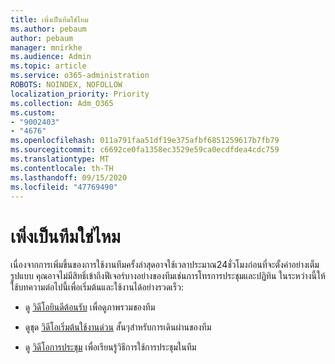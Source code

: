 ```yaml
---
title: เพิ่งเป็นทีมใช่ไหม
ms.author: pebaum
author: pebaum
manager: mnirkhe
ms.audience: Admin
ms.topic: article
ms.service: o365-administration
ROBOTS: NOINDEX, NOFOLLOW
localization_priority: Priority
ms.collection: Adm_O365
ms.custom:
- "9002403"
- "4676"
ms.openlocfilehash: 011a791faa51df19e375afbf6851259617b7fb79
ms.sourcegitcommit: c6692ce0fa1358ec3529e59ca0ecdfdea4cdc759
ms.translationtype: MT
ms.contentlocale: th-TH
ms.lasthandoff: 09/15/2020
ms.locfileid: "47769490"
---
```

# <a name="new-to-teams"></a>เพิ่งเป็นทีมใช่ไหม

เนื่องจากการเพิ่มขึ้นของการใช้งานทีมครั้งล่าสุดอาจใช้เวลาประมาณ24ชั่วโมงก่อนที่จะตั้งค่าอย่างเต็มรูปแบบ คุณอาจไม่มีสิทธิ์เข้าถึงฟีเจอร์บางอย่างของทีมเช่นการโทรการประชุมและปฏิทิน ในระหว่างนี้ให้ใช้บทความต่อไปนี้เพื่อเริ่มต้นและใช้งานได้อย่างรวดเร็ว: 

- ดู [วิดีโอยินดีต้อนรับ](https://support.office.com/article/welcome-to-microsoft-teams-b98d533f-118e-4bae-bf44-3df2470c2b12) เพื่อดูภาพรวมของทีม

- ดูชุด [วิดีโอเริ่มต้นใช้งานด่วน](https://support.office.com/article/video-what-is-microsoft-teams-422bf3aa-9ae8-46f1-83a2-e65720e1a34d) สั้นๆสำหรับการเดินผ่านของทีม

- ดู [วิดีโอการประชุม](https://support.office.com/article/join-a-teams-meeting-078e9868-f1aa-4414-8bb9-ee88e9236ee4) เพื่อเรียนรู้วิธีการใช้การประชุมในทีม

